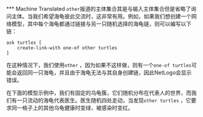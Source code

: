 ﻿*** Machine Translated
`other`报道的主体集合其是与输入主体集合但是省略了询问主体。当我们希望海龟彼此交流时，这非常有用。例如，如果我们想创建一个网络模型，其中每个海龟都通过链接与另一只随机选择的海龟链，则可以编写以下链：



```
ask turtles [
	create-link-with one-of other turtles
]
```


在这种情况下，我们使用`other` ，因为如果不这样做，则有一个`one-of turtles`可能会返回同一只海龟，并且由于海龟无法与其自身创建链，因此NetLogo会显示错误。

在下面的模型示例中，我们有固定的乌龟簇，它们随机分布在代表人的世界，而我们有一只流动的海龟代表医生。医生随机四处走动，当发现`other turtles` ，它要求同一格子上的其他乌龟健康时变绿，被感染时变红。